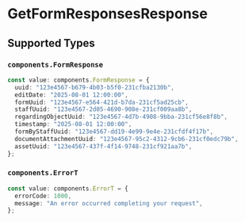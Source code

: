 # GetFormResponsesResponse


## Supported Types

### `components.FormResponse`

```typescript
const value: components.FormResponse = {
  uuid: "123e4567-b679-4b03-b5f0-231cfba2130b",
  editDate: "2025-08-01 12:00:00",
  formUuid: "123e4567-e564-421d-b7da-231cf5ad25cb",
  staffUuid: "123e4567-2d05-4690-908e-231cf009aa8b",
  regardingObjectUuid: "123e4567-4d7b-4908-9bba-231cf56e8f8b",
  timestamp: "2025-08-01 12:00:00",
  formByStaffUuid: "123e4567-dd19-4e99-9e4e-231cfdf4f17b",
  documentAttachmentUuid: "123e4567-95c2-4312-9cb6-231cf0edc79b",
  assetUuid: "123e4567-437f-4f14-9748-231cf921aa7b",
};
```

### `components.ErrorT`

```typescript
const value: components.ErrorT = {
  errorCode: 1000,
  message: "An error occurred completing your request",
};
```

